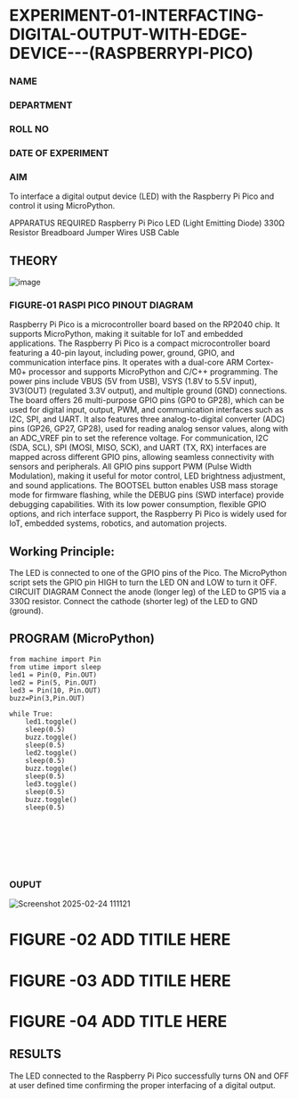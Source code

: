 # EXPERIMENT-01-INTERFACTING-DIGITAL-OUTPUT-WITH-EDGE-DEVICE---(RASPBERRYPI-PICO)
### NAME 
### DEPARTMENT 
### ROLL NO 
### DATE OF EXPERIMENT 

### AIM
To interface a digital output device (LED) with the Raspberry Pi Pico and control it using MicroPython.

APPARATUS REQUIRED
Raspberry Pi Pico
LED (Light Emitting Diode)
330Ω Resistor
Breadboard
Jumper Wires
USB Cable
 ## THEORY

 ![image](https://github.com/user-attachments/assets/abeabf63-f321-471e-a991-3adaa9043a8b)

 
 
 
 
 ### FIGURE-01 RASPI PICO PINOUT DIAGRAM 



 Raspberry Pi Pico is a microcontroller board based on the RP2040 chip. It supports MicroPython, making it suitable for IoT and embedded applications.
The Raspberry Pi Pico is a compact microcontroller board featuring a 40-pin layout, including power, ground, GPIO, and communication interface pins. It operates with a dual-core ARM Cortex-M0+ processor and supports MicroPython and C/C++ programming. The power pins include VBUS (5V from USB), VSYS (1.8V to 5.5V input), 3V3(OUT) (regulated 3.3V output), and multiple ground (GND) connections. The board offers 26 multi-purpose GPIO pins (GP0 to GP28), which can be used for digital input, output, PWM, and communication interfaces such as I2C, SPI, and UART. It also features three analog-to-digital converter (ADC) pins (GP26, GP27, GP28), used for reading analog sensor values, along with an ADC_VREF pin to set the reference voltage. For communication, I2C (SDA, SCL), SPI (MOSI, MISO, SCK), and UART (TX, RX) interfaces are mapped across different GPIO pins, allowing seamless connectivity with sensors and peripherals. All GPIO pins support PWM (Pulse Width Modulation), making it useful for motor control, LED brightness adjustment, and sound applications. The BOOTSEL button enables USB mass storage mode for firmware flashing, while the DEBUG pins (SWD interface) provide debugging capabilities. With its low power consumption, flexible GPIO options, and rich interface support, the Raspberry Pi Pico is widely used for IoT, embedded systems, robotics, and automation projects.


## Working Principle:

The LED is connected to one of the GPIO pins of the Pico.
The MicroPython script sets the GPIO pin HIGH to turn the LED ON and LOW to turn it OFF.
CIRCUIT DIAGRAM
Connect the anode (longer leg) of the LED to GP15 via a 330Ω resistor.
Connect the cathode (shorter leg) of the LED to GND (ground).


## PROGRAM (MicroPython)
```
from machine import Pin
from utime import sleep
led1 = Pin(0, Pin.OUT)
led2 = Pin(5, Pin.OUT)
led3 = Pin(10, Pin.OUT)
buzz=Pin(3,Pin.OUT)

while True:
    led1.toggle()
    sleep(0.5)
    buzz.toggle()
    sleep(0.5)
    led2.toggle()
    sleep(0.5)
    buzz.toggle()
    sleep(0.5)
    led3.toggle()
    sleep(0.5)
    buzz.toggle()
    sleep(0.5)


 



 
````

### OUPUT  
![Screenshot 2025-02-24 111121](https://github.com/user-attachments/assets/bb02ec93-126d-4b71-ad26-7c0b110e542c)



# FIGURE -02 ADD TITILE HERE 

#  FIGURE -03 ADD TITILE HERE 

# FIGURE -04 ADD TITLE HERE 


 
## RESULTS
The LED connected to the Raspberry Pi Pico successfully turns ON and OFF at  user defined time  confirming the proper interfacing of a digital output.
